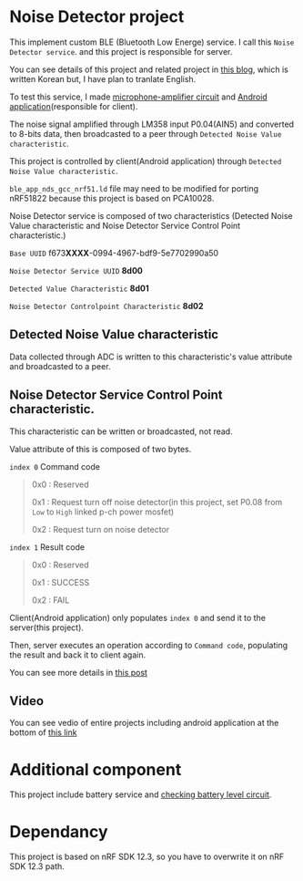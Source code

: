 # Noise Detector project

This implement custom BLE (Bluetooth Low Energe) service. I call this `Noise Detector service`. and this project is responsible for server.

You can see details of this project and related project in [this blog](http://joondong.tistory.com/), which is written Korean but, I have plan to tranlate English.

To test this service, I made [microphone-amplifier circuit](http://joondong.tistory.com/38?category=685026) and [Android application](https://github.com/JoonDong2/Android/tree/master/NoiseDetector)(responsible for client).

The noise signal amplified through LM358 input P0.04(AIN5) and converted to 8-bits data, then broadcasted to a peer through `Detected Noise Value characteristic`.

This project is controlled by client(Android application) through `Detected Noise Value characteristic`.

`ble_app_nds_gcc_nrf51.ld` file may need to be modified for porting nRF51822 because this project is based on PCA10028.

Noise Detector service is composed of two characteristics (Detected Noise Value characteristic and Noise Detector Service Control Point characteristic.)

`Base UUID` f673**XXXX**-0994-4967-bdf9-5e7702990a50

`Noise Detector Service UUID` **8d00**

`Detected Value Characteristic` **8d01**

`Noise Detector Controlpoint Characteristic` **8d02**


## Detected Noise Value characteristic

Data collected through ADC is written to this characteristic's value attribute and broadcasted to a peer.

## Noise Detector Service Control Point characteristic.

This characteristic can be written or broadcasted, not read.

Value attribute of this is composed of two bytes.

`index 0` Command code

>0x0 : Reserved
>
>0x1 : Request turn off noise detector(in this project, set P0.08 from `Low` to `High` linked p-ch power mosfet)
>
>0x2 : Request turn on noise detector


`index 1` Result code

>0x0 : Reserved
>
>0x1 : SUCCESS
>
>0x2 : FAIL

Client(Android application) only populates `index 0` and send it to the server(this project).

Then, server executes an operation according to `Command code`, populating the result and back it to client again. 

You can see more details in [this post](http://joondong.tistory.com/46)

## Video

You can see vedio of entire projects including android application at the bottom of [this link](http://joondong.tistory.com/28?category=651762)


# Additional component

This project include battery service and [checking battery level circuit](http://joondong.tistory.com/41?category=685026).


# Dependancy

This project is based on nRF SDK 12.3, so you have to overwrite it on nRF SDK 12.3 path.